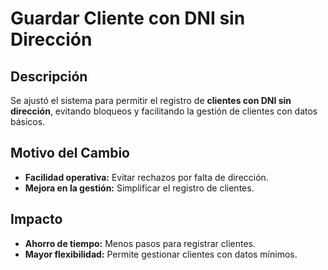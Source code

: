 # Guardar Cliente con DNI sin Dirección

## Descripción  
Se ajustó el sistema para permitir el registro de **clientes con DNI sin dirección**, evitando bloqueos y facilitando la gestión de clientes con datos básicos.

## Motivo del Cambio  
- **Facilidad operativa:** Evitar rechazos por falta de dirección.  
- **Mejora en la gestión:** Simplificar el registro de clientes.

## Impacto  
- **Ahorro de tiempo:** Menos pasos para registrar clientes.  
- **Mayor flexibilidad:** Permite gestionar clientes con datos mínimos.
